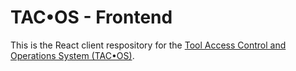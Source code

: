 # TAC•OS - Frontend

This is the React client respository for the [Tool Access Control and Operations System (TAC•OS)](https://github.com/vhs/tacos).

